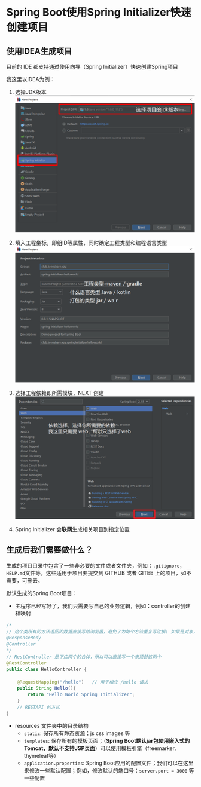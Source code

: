 # Spring Boot使用Spring Initializer快速创建项目

## 使用IDEA生成项目

目前的 IDE 都支持通过使用向导（Spring Initializer）快速创建Spring项目

我这里以IDEA为例：

1. 选择JDK版本
![向导创建项目](../pics/XZY_2019-05-25_12-38-43.png)

2. 填入工程坐标，即组ID等属性，同时确定工程类型和编程语言类型
![向导创建项目](../pics/XZY_2019-05-25_12-44-06.png)

3. 选择工程依赖即所需模块，NEXT 创建
![向导创建项目](../pics/XZY_2019-05-25_12-46-40.png)

4. Spring Initializer 会**联网**生成相关项目到指定位置

## 生成后我们需要做什么？

生成的项目目录中包含了一些非必要的文件或者文件夹，例如：`.gitignore`，`HELP.md`文件等，这些适用于项目要提交到 GITHUB 或者 GITEE 上的项目，如不需要，可删去。

默认生成的Spring Boot项目：

+ 主程序已经写好了，我们只需要写自己的业务逻辑，例如：controller的创建和映射

```java
/*
// 这个类所有的方法返回的数据直接写给浏览器，避免了为每个方法重复写注解; 如果是对象，会转化为 JSON 数据写出去
@ResponseBody
@Controller
*/
// RestController 是下边两个的合体，所以可以直接写一个来顶替这两个
@RestController
public class HelloController {

    @RequestMapping("/hello")   // 用于相应 /hello 请求
    public String Hello(){
        return "Hello World Spring Initializer";
    }
    // RESTAPI 的方式
}
```

+ resources 文件夹中的目录结构
    - `static`: 保存所有静态资源；js css images 等
    - `templates`: 保存所有的模板页面；（**Spring Boot默认jar包使用嵌入式的Tomcat，默认不支持JSP页面**）可以使用模板引擎（freemarker， thymeleaf等）
    - `application.properties`: Spring Boot应用的配置文件；我们可以在这里来修改一些默认配置；例如，修改默认的端口号：`server.port = 3000` 等一些配置

